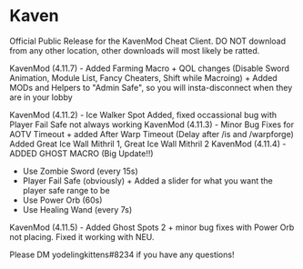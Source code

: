 # Kaven
Official Public Release for the KavenMod Cheat Client. DO NOT download from any other location, other downloads will most likely be ratted.


KavenMod (4.11.7) - Added Farming Macro + QOL changes (Disable Sword Animation, Module List, Fancy Cheaters, Shift while Macroing) + Added MODs and Helpers to "Admin Safe", so you
will insta-disconnect when they are in your lobby

KavenMod (4.11.2) - Ice Walker Spot Added, fixed occassional bug with Player Fail Safe not always working
KavenMod (4.11.3) - Minor Bug Fixes for AOTV Timeout + added After Warp Timeout (Delay after /is and /warpforge) Added Great Ice Wall Mithril 1, Great Ice Wall Mithril 2
KavenMod (4.11.4) - ADDED GHOST MACRO (Big Update!!)

- Use Zombie Sword (every 15s)
- Player Fail Safe (obviously) + Added a slider for what you want the player safe range to be
- Use Power Orb (60s)
- Use Healing Wand (every 7s)

KavenMod (4.11.5) - Added Ghost Spots 2 + minor bug fixes with Power Orb not placing. Fixed it working with NEU. 

Please DM yodelingkittens#8234 if you have any questions!
